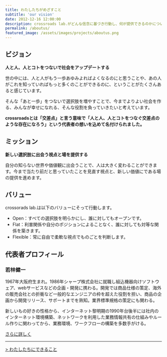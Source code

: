 ```yaml
---
title: わたしたちがめざすこと
subtitle: 'our vision'
date: 2012-12-16 12:00:00
description: crossroads lab.がどんな信念に基づき行動し、何が提供できるのかについて
permalink: /aboutus/
featured_image: /assets/images/projects/aboutus.png
---
```

## ビジョン

**人と人、人とコトをつないで社会をアップデートする**

世の中には、人と人がもう一歩あゆみよればよくなるのにと思うことや、あの人がこれを知っていればもっと多くのことができるのに、ということがたくさんあると感じています。

そんな「あと一歩」をつないで選択肢を増やすことで、今までよりよい社会を作る、みんなが幸せになれる、そんな役割を負っていきたいと考えています。

**crossroadsとは「交差点」と言う意味で「人と人、人とコトをつなぐ交差点のような存在になろう」という代表者の想いを込めて名付けられました。**

## ミッション

**新しい選択肢に出会う視点と場を提供する**

自分の知らない世界や価値観に出会うことで、人は大きく変わることができます。今まで当たり前だと思っていたことを見直す視点と、新しい価値にである場の提供を進めます。

## バリュー

crossorads lab.は以下のバリューにそって行動します。

- Open：すべての選択肢を明らかにし、誰に対してもオープンです。
- Flat：利害関係や自分のポジションによることなく、誰に対しても対等な関係を築きます。
- Flexible：常に自由で柔軟な視点でものごとを判断します。

## 代表者プロフィール

### 若林健一

1967年大阪府生まれ。1986年シャープ株式会社に就職し組込機器向けソフトウェア、webサービスなどの企画・開発に携わる。開発では商品仕様の策定、海外の販売会社との折衝など一般的なエンジニアの枠を超えた役割を担い、商品の企画から開発リリース、サポートまでを熟知。業界標準規格の策定にも関わる。

新しいもの好きの性格から、インターネット黎明期の1990年台後半には社内のインターネット環境構築、ネットワークを利用した業務情報共有の仕組みやルール作りに関わってから、業務環境、ワークフローの構築を多数手がける。

[さらに詳しく](/aboutme/)

---
[> わたしたちにできること](/business/)
